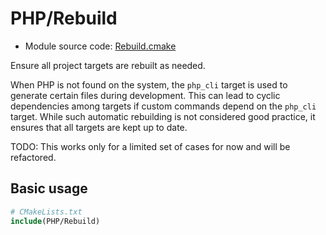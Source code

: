 <!-- This is auto-generated file. -->
# PHP/Rebuild

* Module source code: [Rebuild.cmake](https://github.com/petk/php-build-system/blob/master/cmake/cmake/modules/PHP/Rebuild.cmake)

Ensure all project targets are rebuilt as needed.

When PHP is not found on the system, the `php_cli` target is used to generate
certain files during development. This can lead to cyclic dependencies among
targets if custom commands depend on the `php_cli` target. While such automatic
rebuilding is not considered good practice, it ensures that all targets are kept
up to date.

TODO: This works only for a limited set of cases for now and will be refactored.

## Basic usage

```cmake
# CMakeLists.txt
include(PHP/Rebuild)
```
